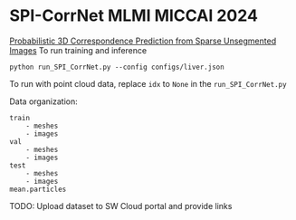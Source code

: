 # SPI-CorrNet MLMI MICCAI 2024
[Probabilistic 3D Correspondence Prediction from Sparse Unsegmented Images](https://arxiv.org/abs/2407.01931)
To run training and inference 
```
python run_SPI_CorrNet.py --config configs/liver.json
```

To run with point cloud data, replace `idx` to `None` in the `run_SPI_CorrNet.py`


Data organization: 
```
train
	- meshes 
	- images 
val
	- meshes
	- images 
test 
	- meshes
	- images 
mean.particles  
```

TODO: Upload dataset to SW Cloud portal and provide links
